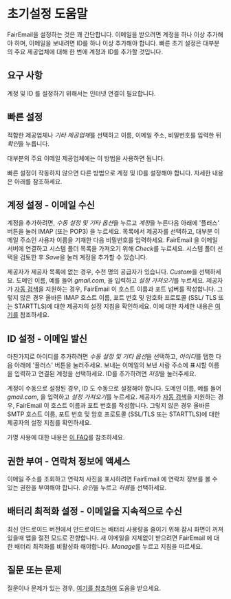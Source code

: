 # 초기설정 도움말

FairEmail을 설정하는 것은 꽤 간단합니다. 이메일을 받으려면 계정을 하나 이상 추가해야 하며, 이메일을 보내려면 ID를 하나 이상 추가해야 합니다. 빠른 초기 설정은 대부분의 주요 제공업체에 대해 한 번에 계정과 ID를 추가할 것입니다.

## 요구 사항

계정 및 ID 를 설정하기 위해서는 인터넷 연결이 필요합니다.

## 빠른 설정

적합한 제공업체나 *기타 제공업체*를 선택하고 이름, 이메일 주소, 비밀번호를 입력한 뒤 *확인*을 누릅니다.

대부분의 주요 이메일 제공업체에는 이 방법을 사용하면 됩니다.

빠른 설정이 작동하지 않으면 다른 방법으로 계정 및 ID를 설정해야 합니다. 자세한 내용은 아래를 참조하세요.

## 계정 설정 - 이메일 수신

계정을 추가하려면, *수동 설정 및 기타 옵션*을 누르고 *계정*을 누른다음 아래에 '플러스' 버튼을 눌러 IMAP (또는 POP3) 을 누르세요. 목록에서 제공자를 선택하고, 대부분 이메일 주소인 사용자 이름을 기재한 다음 비밀번호를 입력하세요. FairEmail 을 이메일 서버에 연결하고 시스템 폴더 목록을 가져오기 위해 *Check*를 누르세요. 시스템 폴더 선택을 검토한 후 *Save*을 눌러 계정을 추가할 수 있습니다. 

제공자가 제공자 목록에 없는 경우, 수천 명의 공급자가 있습니다. *Custom*을 선택하세요. 도메인 이름, 예를 들어 *gmail.com*, 을 입력하고 *설정 가져오기*를 누르세요. 제공자가 [자동 검색](https://tools.ietf.org/html/rfc6186)을 지원하는 경우, FairEmail 이 호스트 이름과 포트 넘버를 작성합니다. 그렇지 않은 경우 올바른 IMAP 호스트 이름, 포트 번호 및 암호화 프로토콜 (SSL/ TLS 또는 STARTTLS)에 대한 제공자의 설정 지침을 확인하세요. 이에 대한 자세한 내용은 [여기를](https://github.com/34j/FairEmailFree/blob/master/FAQ.md#authorizing-accounts) 참조하세요.

## ID 설정 - 이메일 발신

마찬가지로 아이디를 추가하려면 *수동 설정 및 기타 옵션*을 선택하고, *아이디*를 탭한 다음 아래에 '플러스' 버튼을 눌러주세요. 보내는 이메일의 보낸 사람 주소에 표시할 이름을 입력하고 연결된 계정을 선택하세요. ID를 추가하려면 *저장*을 눌러주세요.

계정이 수동으로 설정된 경우, ID 도 수동으로 설정해야 합니다. 도메인 이름, 예를 들어 *gmail.com*, 을 입력하고 *설정 가져오기*를 누르세요. 제공자가 [자동 검색](https://tools.ietf.org/html/rfc6186)을 지원하는 경우, FairEmail 이 호스트 이름과 포트 번호를 작성합니다. 그렇지 않은 경우 올바른 SMTP 호스트 이름, 포트 번호 및 암호 프로토콜 (SSL/TLS 또는 STARTTLS)에 대한 제공자의 설정 지침를 확인하세요. 

가명 사용에 대한 내용은 [이 FAQ](https://github.com/34j/FairEmailFree/blob/master/FAQ.md#FAQ9)를 참조하세요.

## 권한 부여 - 연락처 정보에 액세스

이메일 주소를 조회하고 연락처 사진을 표시하려면 FairEmail 에 연락처 정보를 볼 수 있는 권한을 부여해야 합니다. *승인*을 누르고 *허용*을 선택하세요.

## 배터리 최적화 설정 - 이메일을 지속적으로 수신

최신 안드로이드 버전에서 안드로이드는 배터리 사용량을 줄이기 위해 잠시 화면이 꺼져 있을때 앱을 절전 모드로 전향합니다. 새 이메일을 지체없이 받으려면 FairEmail 에 대한 배터리 최적화를 비활성화 해야합니다. *Manage*를 누르고 지침을 따르세요.

## 질문 또는 문제

질문이나 문제가 있는 경우, [여기를 참조하여](https://github.com/34j/FairEmailFree/blob/master/FAQ.md) 도움을 받으세요.